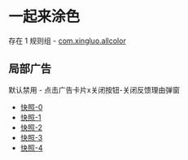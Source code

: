 # 一起来涂色

存在 1 规则组 - [com.xingluo.allcolor](/src/apps/com.xingluo.allcolor.ts)

## 局部广告

默认禁用 - 点击广告卡片x关闭按钮-关闭反馈理由弹窗

- [快照-0](https://i.gkd.li/import/12640358)
- [快照-1](https://i.gkd.li/import/12640359)
- [快照-2](https://i.gkd.li/import/12640362)
- [快照-3](https://i.gkd.li/import/12640374)
- [快照-4](https://i.gkd.li/import/12640406)
